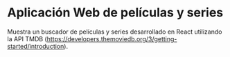 # Aplicación Web de películas y series

Muestra un buscador de películas y series desarrollado en React utilizando la API TMDB (https://developers.themoviedb.org/3/getting-started/introduction).


